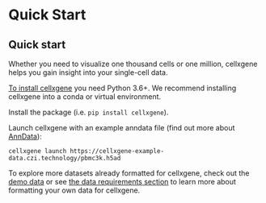 # Quick Start

## Quick start

Whether you need to visualize one thousand cells or one million, cellxgene helps you gain insight into your single-cell data.

[To install cellxgene](../install.md) you need Python 3.6+. We recommend installing cellxgene into a conda or virtual environment.

Install the package \(i.e. `pip install cellxgene`\).

Launch cellxgene with an example anndata file \(find out more about [AnnData](https://anndata.readthedocs.io/en/latest/)\):

```text
cellxgene launch https://cellxgene-example-data.czi.technology/pbmc3k.h5ad
```

To explore more datasets already formatted for cellxgene, check out the [demo data](demo-data.md) or see [the data requirements section](../data-reqs.md) to learn more about formatting your own data for cellxgene.

